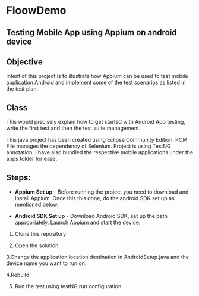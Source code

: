 

FloowDemo
==========
## Testing Mobile App using Appium on android device

## Objective 

Intent of this project is to illustrate how Appium can be used to test mobile application Android and implement some of the test scenarios as listed in the test plan.



## Class
This would precisely explain how to get started with Android App testing, write the first test and then the test suite management.

This java project has been created using Eclipse Community Edition. POM File manages the dependency of Selenium. Project is using TestNG annotation. I have also bundled the respective mobile applications under the apps folder for ease.

## Steps:

- **Appium Set up** - Before running the project you need to download and install Appium. Once this this done, do the android SDK set up as mentioned below.

- **Android SDK Set up** - Download Android SDK, set up the path appropriately. Launch Appium and start the device.

 1. Clone this repository
 
 2. Open the solution
 
 3.Change the application location destination in AndroidSetup.java and the device name you want to run on.
 
 4.Rebuild
 
 5. Run the test using testNG run configuration




